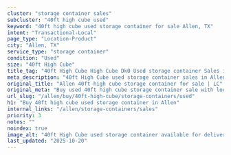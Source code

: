 ```yaml
---
cluster: "storage container sales"
subcluster: "40ft high cube used"
keyword: "40ft high cube used storage container for sale Allen, TX"
intent: "Transactional-Local"
page_type: "Location-Product"
city: "Allen, TX"
service_type: "storage container"
condition: "Used"
size: "40ft High Cube"
title_tag: "40ft High Cube High Cube Dk0 Used storage container Sales in Allen | LC Container"
meta_description: "40ft High Cube used storage container sales in Allen. High cube containers with extra height. Fast delivery, competitive pricing. Serving storage containers area. Quote ID: YHE. Call (214) 524-4168 for your free quote today."
original_title: "Allen 40ft high cube storage container for sale | LC"
original_meta: "Buy used 40ft high cube storage container sale with local delivery in Allen, TX. LC Container — local Since 2003. Request a fast quote today."
url_slug: "/allen/buy/40ft-high-cube/storage-containers/used"
h1: "Buy 40ft high cube used storage container in Allen"
internal_links: "/allen/storage-containers/sales"
priority: 3
notes: ""
noindex: true
image_alt: "40ft High Cube used storage container available for delivery in Allen"
last_updated: "2025-10-20"
---
```


<!-- TODO: Add unique city/inventory copy, images, and internal links here. -->
